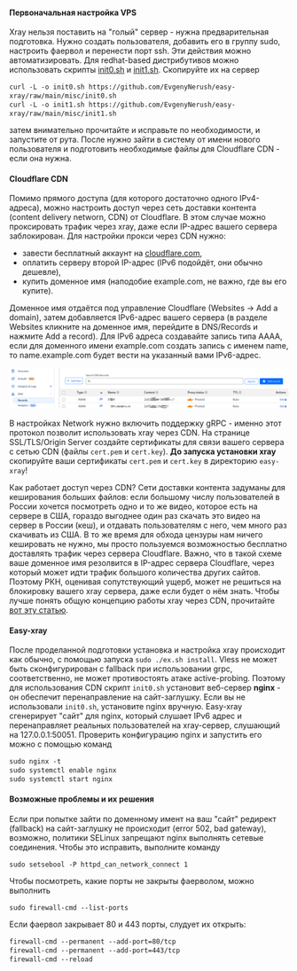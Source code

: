 #### Первоначальная настройка VPS

Xray нельзя поставить на "голый" сервер - нужна предварительная подготовка. Нужно создать пользователя, добавить его в группу sudo,
настроить фаервол и перенести порт ssh. Эти действия можно автоматизировать. Для redhat-based дистрибутивов можно использовать скрипты
[init0.sh](misc/init0.sh) и [init1.sh](misc/init1.sh). Скопируйте их на сервер

```
curl -L -o init0.sh https://github.com/EvgenyNerush/easy-xray/raw/main/misc/init0.sh
curl -L -o init1.sh https://github.com/EvgenyNerush/easy-xray/raw/main/misc/init1.sh
```

затем внимательно прочитайте и исправьте по необходимости, и запустите от рута. После нужно зайти в систему от имени нового пользователя и
подготовить необходимые файлы для Cloudflare CDN - если она нужна.


#### Cloudflare CDN

Помимо прямого доступа (для которого достаточно одного IPv4-адреса), можно настроить доступ через сеть доставки контента (content delivery
networn, CDN) от Cloudflare. В этом случае можно проксировать трафик через xray, даже если IP-адрес вашего сервера заблокирован.  Для
настройки прокси через CDN нужно:

- завести бесплатный аккаунт на [cloudflare.com](https://www.cloudflare.com/),
- оплатить серверу второй IP-адрес (IPv6 подойдёт, они обычно дешевле),
- купить доменное имя (наподобие example.com, не важно, где вы его купите).

Доменное имя отдаётся под управление Cloudflare (Websites -> Add a domain), затем добавляется IPv6-адрес вашего сервера (в разделе Websites
кликните на доменное имя, перейдите в DNS/Records и нажмите Add a record).  Для IPv6 адреса создавайте запись типа AAAA, если для доменного
имени example.com создать запись с именем name, то name.example.com будет вести на указанный вами IPv6-адрес. 

![cloudflare, раздел DNS/Records](figs/cloudflare-records.png)

В настройках Network нужно включить поддержку gRPC - именно этот протокол позволит использовать xray через CDN. На странице SSL/TLS/Origin
Server создайте сертификаты для связи вашего сервера с сетью CDN (файлы `cert.pem` и `cert.key`). **До запуска установки xray** скопируйте
ваши сертификаты `cert.pem` и `cert.key` в директорию `easy-xray`!

Как работает доступ через CDN? Сети доставки контента задуманы для кеширования больших файлов: если большому числу пользователей в России
хочется посмотреть одно и то же видео, которое есть на сервере в США, гораздо выгоднее один раз скачать это видео на сервер в России (кеш),
и отдавать пользователям с него, чем много раз скачивать из США. В то же время для обхода цензуры нам ничего кешировать не нужно, мы просто
пользуемся возможностью бесплатно доставлять трафик через сервера Cloudflare. Важно, что в такой схеме ваше доменное имя резолвится в
IP-адрес сервера Cloudflare, через который может идти трафик большого количества других сайтов. Поэтому РКН, оценивая сопутствующий ущерб,
может не решиться на блокировку вашего xray сервера, даже если будет о нём знать. Чтобы лучше понять общую концепцию работы xray через CDN,
прочитайте [вот эту статью](https://habr.com/ru/articles/761798/).

#### Easy-xray

После проделанной подготовки установка и настройка xray происходит как обычно, с помощью запуска `sudo ./ex.sh install`.  Vless не может
быть сконфигурирован с fallback при использовании grpc, соответственно, не может противостоять атаке active-probing. Поэтому для
использования CDN скрипт `init0.sh` установит веб-сервер **nginx** - он обеспечит перенаправление на сайт-заглушку. Если вы не использовали
`init0.sh`, установите nginx вручную. Easy-xray сгенерирует "сайт" для nginx, который слушает IPv6 адрес и перенаправляет реальных
пользователей на xray-сервер, слушающий на 127.0.0.1:50051.  Проверить конфигурацию nginx и запустить его можно с помощью команд

```
sudo nginx -t
sudo systemctl enable nginx
sudo systemctl start nginx
```

#### Возможные проблемы и их решения

Если при попытке зайти по доменному имент на ваш "сайт" редирект (fallback) на сайт-заглушку не происходит (error 502, bad gateway),
возможно, политики SELinux запрещают nginx выполнять сетевые соединения. Чтобы это исправить, выполните команду

```
sudo setsebool -P httpd_can_network_connect 1
```

Чтобы посмотреть, какие порты не закрыты фаерволом, можно выполнить

```
sudo firewall-cmd --list-ports
```

Если фаервол закрывает 80 и 443 порты, слудует их открыть:

```
firewall-cmd --permanent --add-port=80/tcp
firewall-cmd --permanent --add-port=443/tcp
firewall-cmd --reload
```

